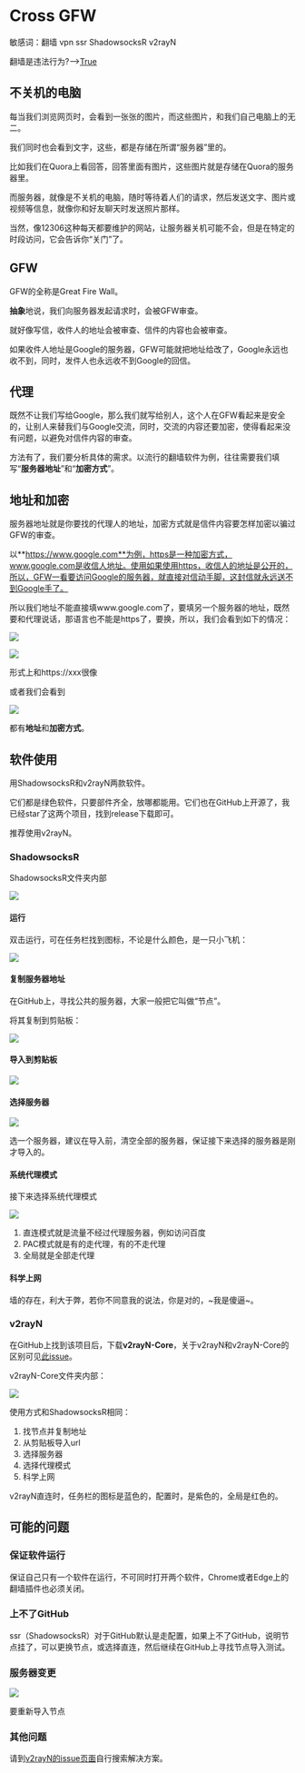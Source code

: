 # Cross GFW

敏感词：翻墙 vpn ssr ShadowsocksR v2rayN

翻墙是违法行为?-->[True](https://www.bilibili.com/read/cv6861022)

## 不关机的电脑

每当我们浏览网页时，会看到一张张的图片，而这些图片，和我们自己电脑上的无二。

我们同时也会看到文字，这些，都是存储在所谓“服务器”里的。

比如我们在Quora上看回答，回答里面有图片，这些图片就是存储在Quora的服务器里。

而服务器，就像是不关机的电脑，随时等待着人们的请求，然后发送文字、图片或视频等信息，就像你和好友聊天时发送照片那样。

当然，像12306这种每天都要维护的网站，让服务器关机可能不会，但是在特定的时段访问，它会告诉你“关门”了。

## GFW

GFW的全称是Great Fire Wall。

**抽象**地说，我们向服务器发起请求时，会被GFW审查。

就好像写信，收件人的地址会被审查、信件的内容也会被审查。

如果收件人地址是Google的服务器，GFW可能就把地址给改了，Google永远也收不到，同时，发件人也永远收不到Google的回信。

## 代理

既然不让我们写给Google，那么我们就写给别人，这个人在GFW看起来是安全的，让别人来替我们与Google交流，同时，交流的内容还要加密，使得看起来没有问题，以避免对信件内容的审查。

方法有了，我们要分析具体的需求。以流行的翻墙软件为例，往往需要我们填写“**服务器地址**”和“**加密方式**”。

## 地址和加密

服务器地址就是你要找的代理人的地址，加密方式就是信件内容要怎样加密以骗过GFW的审查。

以**https://www.google.com**为例，https是一种加密方式，www.google.com是收信人地址。使用如果使用https，收信人的地址是公开的，所以，GFW一看要访问Google的服务器，就直接对信动手脚，这封信就永远送不到Google手了。

所以我们地址不能直接填www.google.com了，要填另一个服务器的地址，既然要和代理说话，那语言也不能是https了，要换，所以，我们会看到如下的情况：

![](img/公共服务器-1.jpg)

![](img/公共服务器-2.jpg)

形式上和https://xxx很像

或者我们会看到

![](img/公共服务器-3.jpg)

都有**地址**和**加密方式**。

## 软件使用

用ShadowsocksR和v2rayN两款软件。

它们都是绿色软件，只要部件齐全，放哪都能用。它们也在GitHub上开源了，我已经star了这两个项目，找到release下载即可。

推荐使用v2rayN。

### ShadowsocksR

ShadowsocksR文件夹内部

![](img/ShadowsocksR文件夹内部.jpg)

#### 运行

双击运行，可在任务栏找到图标，不论是什么颜色，是一只小飞机：

![](img/ShadowsocksR正在运行.jpg)

#### 复制服务器地址

在GitHub上，寻找公共的服务器，大家一般把它叫做“节点”。

将其复制到剪贴板：

![](img/复制节点.jpg)

#### 导入到剪贴板

![](img/从剪贴板导入.jpg)

#### 选择服务器

![](img/选择服务器.jpg)

选一个服务器，建议在导入前，清空全部的服务器，保证接下来选择的服务器是刚才导入的。

#### 系统代理模式

接下来选择系统代理模式

![](img/代理模式.jpg)

1. 直连模式就是流量不经过代理服务器，例如访问百度
2. PAC模式就是有的走代理，有的不走代理
3. 全局就是全部走代理

#### 科学上网

墙的存在，利大于弊，若你不同意我的说法，你是对的，~我是傻逼~。

### v2rayN

在GitHub上找到该项目后，下载**v2rayN-Core**，关于v2rayN和v2rayN-Core的区别可见[此issue](https://github.com/2dust/v2rayN/issues/106)。

v2rayN-Core文件夹内部：

![](img/v2rayN-Core文件夹内部.jpg)

使用方式和ShadowsocksR相同：

1. 找节点并复制地址
2. 从剪贴板导入url
3. 选择服务器
4. 选择代理模式
5. 科学上网

v2rayN直连时，任务栏的图标是蓝色的，配置时，是紫色的，全局是红色的。

## 可能的问题

### 保证软件运行

保证自己只有一个软件在运行，不可同时打开两个软件，Chrome或者Edge上的翻墙插件也必须关闭。

### 上不了GitHub

ssr（ShadowsocksR）对于GitHub默认是走配置，如果上不了GitHub，说明节点挂了，可以更换节点，或选择直连，然后继续在GitHub上寻找节点导入测试。

### 服务器变更

![](img/服务器变更.jpg)

要重新导入节点

### 其他问题

请到[v2rayN的issue页面](https://github.com/2dust/v2rayN/issues)自行搜索解决方案。

![]()
